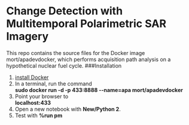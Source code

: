 # Change Detection with Multitemporal Polarimetric SAR Imagery

This repo contains the source files for the Docker image mort/apadevdocker, which performs acquisition path analysis on a hypothetical nuclear fuel cycle.
###Installation

 1. <a href="https://docs.docker.com/installation/ubuntulinux/">install Docker</a>
 2. In a terminal, run the command<br />
      __sudo docker run -d -p 433:8888 --name=apa  mort/apadevdocker__<br />
 3. Point your browser to<br /> 
    __localhost:433__
 4. Open a new notebook with __New/Python 2__.
 5. Test with __%run pm__
